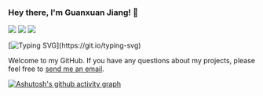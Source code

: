 ### Hey there, I'm Guanxuan Jiang! 👋

[![](https://img.shields.io/badge/Homepage-blue?&style=flat-square&logo=googlechrome&logoColor=white)](https://jgxuann.github.io)
[![](https://img.shields.io/badge/Google%20Scholar-%234285F4.svg?&style=flat-square&logo=google-scholar&logoColor=white)](https://scholar.google.com/citations?user=IaBa8RAAAAAJ&hl=en)
![](https://komarev.com/ghpvc/?username=jgxuann&color=green)
<!-- [![](https://img.shields.io/github/stars/yaoyao-liu?style=flat-square&logo=github&label=Github%20Stars&labelColor=gray&color=gray)]() 
-->
[![Typing SVG](https://readme-typing-svg.demolab.com?font=Fira+Code&pause=1000&width=435&lines=Hello+World!+Hello+Guys!)](https://git.io/typing-svg)             
<!--
[![](https://img.shields.io/endpoint?url=https://raw.githubusercontent.com/yaoyao-liu/yaoyao-liu.github.io/google-scholar-stats/gs_data_shieldsio.json?&style=flat-square&logo=google-scholar&logoColor=white&label=Google%20Scholar%20Citations&labelColor=4984e9&color=4984e9&)](https://scholar.google.com/citations?user=Uf9GqRsAAAAJ)
-->
Welcome to my GitHub. If you have any questions about my projects, please feel free to [send me an email](mailto:gjiang240@connect.hkust-gz.edu.cn).

[![Ashutosh's github activity graph](https://github-readme-activity-graph.vercel.app/graph?username=jgxuann&theme=github-compact)](https://github.com/jgxuann/github-readme-activity-graph)
